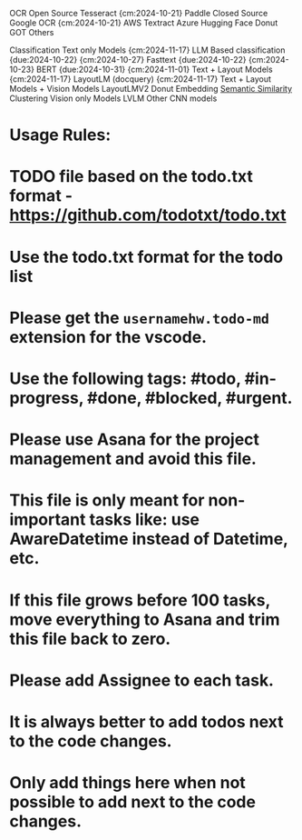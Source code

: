 OCR
    Open Source
        Tesseract {cm:2024-10-21}
        Paddle
    Closed Source
        Google OCR {cm:2024-10-21}
        AWS Textract
        Azure
    Hugging Face
        Donut
        GOT
        Others

Classification
    Text only Models {cm:2024-11-17}
        LLM Based classification {due:2024-10-22} {cm:2024-10-27}
        Fasttext {due:2024-10-22} {cm:2024-10-23}
        BERT {due:2024-10-31} {cm:2024-11-01}
    Text + Layout Models {cm:2024-11-17}
        LayoutLM (docquery) {cm:2024-11-17}
    Text + Layout Models + Vision Models
        LayoutLMV2
        Donut
    Embedding
        [Semantic Similarity](https://www.altimetrik.com/blog/generative-ai-for-document-classification/)
        Clustering
    Vision only Models
        LVLM
        Other CNN models

# Usage Rules:
# TODO file based on the todo.txt format - https://github.com/todotxt/todo.txt
# Use the todo.txt format for the todo list
# Please get the `usernamehw.todo-md` extension for the vscode.
# Use the following tags: #todo, #in-progress, #done, #blocked, #urgent.
# Please use Asana for the project management and avoid this file.
# This file is only meant for non-important tasks like: use AwareDatetime instead of Datetime, etc.
# If this file grows before 100 tasks, move everything to Asana and trim this file back to zero.
# Please add Assignee to each task.
# It is always better to add todos next to the code changes.
# Only add things here when not possible to add next to the code changes.
